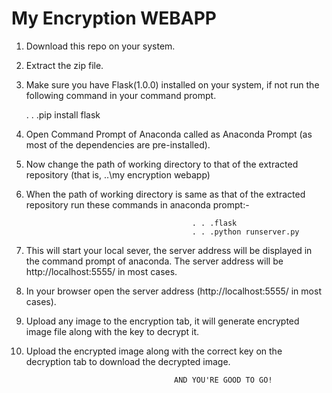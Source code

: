 # My Encryption WEBAPP

1.  Download this repo on your system.
2.  Extract the zip file.
3.  Make sure you have Flask(1.0.0) installed on your system, if not run the following command in your command prompt.
      
      
     . . .pip install flask
4.  Open Command Prompt of Anaconda called as Anaconda Prompt (as most of the dependencies are pre-installed).
5.  Now change the path of working directory to that of the extracted repository (that is, ..\my encryption webapp)
6.  When the path of working directory is same as that of the extracted repository run these commands in anaconda prompt:-


                                             . . .flask
                                             . . .python runserver.py

7.  This will start your local sever, the server address will be displayed in the command prompt of anaconda.
    The server address will be http://localhost:5555/ in most cases.
8.  In your browser open the server address (http://localhost:5555/ in most cases).
9.  Upload any image to the encryption tab, it will generate encrypted image file along with the key to decrypt it.
10. Upload the encrypted image along with the correct key on the decryption tab to download the decrypted image.

                                         AND YOU'RE GOOD TO GO!


